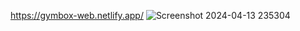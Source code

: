 

https://gymbox-web.netlify.app/
![Screenshot 2024-04-13 235304](https://github.com/Priy-ansh-jain/Gym-Fitness/assets/87496566/3af124b8-d500-4e08-898f-fbe354858973)
